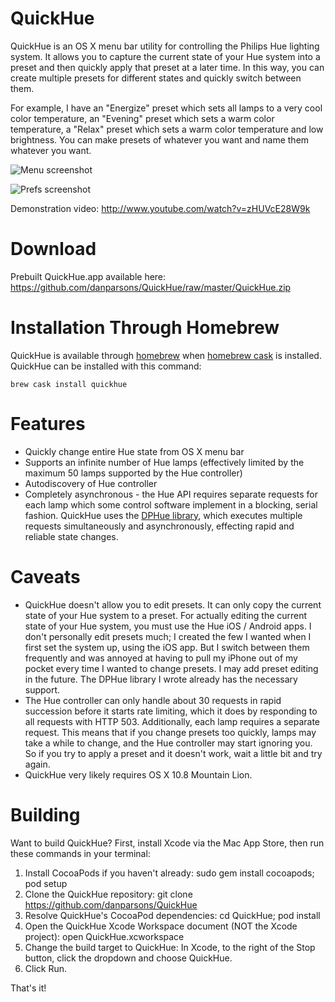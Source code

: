 QuickHue
========

QuickHue is an OS X menu bar utility for controlling the Philips Hue lighting system. It allows you to capture the current state of your Hue system into a preset and then quickly apply that preset at a later time. In this way, you can create multiple presets for different states and quickly switch between them.

For example, I have an "Energize" preset which sets all lamps to a very cool color temperature, an "Evening" preset which sets a warm color temperature, a "Relax" preset which sets a warm color temperature and low brightness. You can make presets of whatever you want and name them whatever you want.

![Menu screenshot](https://raw.github.com/danparsons/QuickHue/master/Screenshots/menu.png)

![Prefs screenshot](https://raw.github.com/danparsons/QuickHue/master/Screenshots/prefs.png)


Demonstration video: http://www.youtube.com/watch?v=zHUVcE28W9k

Download
========
Prebuilt QuickHue.app available here:
https://github.com/danparsons/QuickHue/raw/master/QuickHue.zip

Installation Through Homebrew
=============================

QuickHue is available through
[homebrew](https://github.com/mxcl/homebrew) when [homebrew
cask](https://github.com/phinze/homebrew-cask) is installed.  QuickHue
can be installed with this command:

`brew cask install quickhue`

Features
========
* Quickly change entire Hue state from OS X menu bar
* Supports an infinite number of Hue lamps (effectively limited by the maximum 50 lamps supported by the Hue controller)
* Autodiscovery of Hue controller
* Completely asynchronous - the Hue API requires separate requests for each lamp which some control software implement in a blocking, serial fashion. QuickHue uses the [DPHue library](https://github.com/danparsons/DPHue), which executes multiple requests simultaneously and asynchronously, effecting rapid and reliable state changes.


Caveats
=======
* QuickHue doesn't allow you to edit presets. It can only copy the current state of your Hue system to a preset. For actually editing the current state of your Hue system, you must use the Hue iOS / Android apps. I don't personally edit presets much; I created the few I wanted when I first set the system up, using the iOS app. But I switch between them frequently and was annoyed at having to pull my iPhone out of my pocket every time I wanted to change presets. I may add preset editing in the future. The DPHue library I wrote already has the necessary support.
* The Hue controller can only handle about 30 requests in rapid succession before it starts rate limiting, which it does by responding to all requests with HTTP 503. Additionally, each lamp requires a separate request. This means that if you change presets too quickly, lamps may take a while to change, and the Hue controller may start ignoring you. So if you try to apply a preset and it doesn't work, wait a little bit and try again.
* QuickHue very likely requires OS X 10.8 Mountain Lion.

Building
========
Want to build QuickHue? First, install Xcode via the Mac App Store, then run these commands in your terminal:

1. Install CocoaPods if you haven't already: sudo gem install cocoapods; pod setup
2. Clone the QuickHue repository: git clone https://github.com/danparsons/QuickHue
3. Resolve QuickHue's CocoaPod dependencies: cd QuickHue; pod install
4. Open the QuickHue Xcode Workspace document (NOT the Xcode project): open QuickHue.xcworkspace
5. Change the build target to QuickHue: In Xcode, to the right of the Stop button, click the dropdown and choose QuickHue.
6. Click Run.

That's it!
